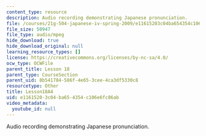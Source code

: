 ```yaml
---
content_type: resource
description: Audio recording demonstrating Japanese pronunciation.
file: /courses/21g-504-japanese-iv-spring-2009/e11615203c04ba654354c106e6fc86ab_Lesson18A4.mp3
file_size: 50947
file_type: audio/mpeg
hide_download: true
hide_download_original: null
learning_resource_types: []
license: https://creativecommons.org/licenses/by-nc-sa/4.0/
ocw_type: OCWFile
parent_title: Lesson 18
parent_type: CourseSection
parent_uid: 8b541784-586f-4e65-3cee-4ca3df5330c8
resourcetype: Other
title: Lesson18A4
uid: e1161520-3c04-ba65-4354-c106e6fc86ab
video_metadata:
  youtube_id: null
---
```

Audio recording demonstrating Japanese pronunciation.